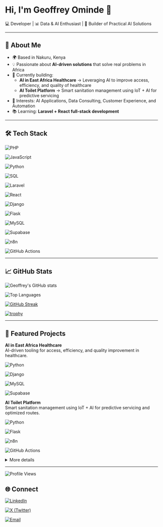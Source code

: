 # Hi, I'm Geoffrey Ominde 👋  

💻 Developer | 📊 Data & AI Enthusiast | 🚀 Builder of Practical AI Solutions  

---

## 🚀 About Me  
- 🌍 Based in Nakuru, Kenya  
- 💡 Passionate about **AI-driven solutions** that solve real problems in Africa  
- 🔭 Currently building:  
  - **AI in East Africa Healthcare** → Leveraging AI to improve access, efficiency, and quality of healthcare  
  - **AI Toilet Platform** → Smart sanitation management using IoT + AI for predictive servicing  
- 🎯 Interests: AI Applications, Data Consulting, Customer Experience, and Automation  
- 📚 Learning: **Laravel + React full-stack development**  

---

## 🛠️ Tech Stack  
<!-- Languages -->
![PHP](https://img.shields.io/badge/PHP-777BB4?style=for-the-badge&logo=php&logoColor=white)

![JavaScript](https://img.shields.io/badge/JavaScript-F7DF1E?style=for-the-badge&logo=javascript&logoColor=black)

![Python](https://img.shields.io/badge/Python-3776AB?style=for-the-badge&logo=python&logoColor=white)

![SQL](https://img.shields.io/badge/SQL-003B57?style=for-the-badge&logo=database&logoColor=white)

<!-- Frameworks -->
![Laravel](https://img.shields.io/badge/Laravel-FF2D20?style=for-the-badge&logo=laravel&logoColor=white)

![React](https://img.shields.io/badge/React-20232A?style=for-the-badge&logo=react&logoColor=61DAFB)

![Django](https://img.shields.io/badge/Django-092E20?style=for-the-badge&logo=django&logoColor=white)

![Flask](https://img.shields.io/badge/Flask-000000?style=for-the-badge&logo=flask&logoColor=white)

<!-- Databases / Tools -->
![MySQL](https://img.shields.io/badge/MySQL-4479A1?style=for-the-badge&logo=mysql&logoColor=white)

![Supabase](https://img.shields.io/badge/Supabase-3ECF8E?style=for-the-badge&logo=supabase&logoColor=white)

![n8n](https://img.shields.io/badge/n8n-EA4B8B?style=for-the-badge&logo=n8n&logoColor=white)

![GitHub Actions](https://img.shields.io/badge/GitHub_Actions-2088FF?style=for-the-badge&logo=github-actions&logoColor=white)

---

 ## 📈 GitHub Stats

![Geoffrey's GitHub stats](https://github-readme-stats.vercel.app/api?username=GeoffOminde&show_icons=true&theme=radical)

![Top Languages](https://github-readme-stats.vercel.app/api/top-langs/?username=GeoffOminde&layout=compact&theme=radical)

[![GitHub Streak](https://streak-stats.demolab.com?user=GeoffOminde&theme=radical)](https://git.io/streak-stats)


[![trophy](https://github-profile-trophy.vercel.app/?username=GeoffOminde&theme=onedark&margin-w=8&no-bg=true)](https://github.com/ryo-ma/github-profile-trophy)


---

## 🚀 Featured Projects

**AI in East Africa Healthcare**  
AI-driven tooling for access, efficiency, and quality improvement in healthcare.
  
![Python](https://img.shields.io/badge/Python-3776AB?style=flat&logo=python&logoColor=white)

![Django](https://img.shields.io/badge/Django-092E20?style=flat&logo=django&logoColor=white)

![MySQL](https://img.shields.io/badge/MySQL-4479A1?style=flat&logo=mysql&logoColor=white)

![Supabase](https://img.shields.io/badge/Supabase-3ECF8E?style=flat&logo=supabase&logoColor=white)

**AI Toilet Platform**  
Smart sanitation management using IoT + AI for predictive servicing and optimized routes.
  
![Python](https://img.shields.io/badge/Python-3776AB?style=flat&logo=python&logoColor=white)

![Flask](https://img.shields.io/badge/Flask-000000?style=flat&logo=flask&logoColor=white)

![n8n](https://img.shields.io/badge/n8n-EA4B8B?style=flat&logo=n8n&logoColor=white)

![GitHub Actions](https://img.shields.io/badge/GitHub%20Actions-2088FF?style=flat&logo=github-actions&logoColor=white)

<details>
  <summary>More details</summary>

  - Roadmap
  - Architecture diagrams
  - Links to docs/demo
</details>

---
![Profile Views](https://komarev.com/ghpvc/?username=GeoffOminde&style=flat-square)


## 🌐 Connect

[![LinkedIn](https://img.shields.io/badge/LinkedIn-0A66C2?style=for-the-badge&logo=linkedin&logoColor=white)](https://linkedin.com/in/your-link)

[![X (Twitter)](https://img.shields.io/badge/X-000000?style=for-the-badge&logo=x&logoColor=white)](https://twitter.com/OmindeGeoff)

[![Email](https://img.shields.io/badge/Email-005FF9?style=for-the-badge&logo=gmail&logoColor=white)](mailto:geoffominde8@gmail.com)

